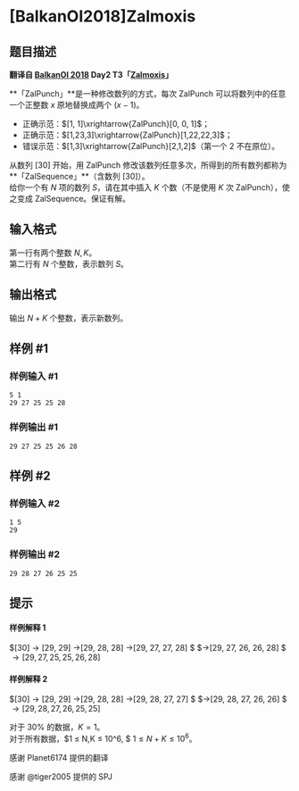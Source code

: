 # [BalkanOI2018]Zalmoxis

## 题目描述

**翻译自 [BalkanOI 2018](http://boi2018.ro) Day2 T3「[Zalmoxis](http://boi2018.ro/assets/Tasks/BOI/Day_2/zalmoxis/zalmoxis_en.pdf)」**

**「ZalPunch」**是一种修改数列的方式，每次 ZalPunch 可以将数列中的任意一个正整数 $x$ 原地替换成两个 $(x-1)$。  
* 正确示范：$[1, 1]\xrightarrow{ZalPunch}[0, 0, 1]$；  
* 正确示范：$[1,23,3]\xrightarrow{ZalPunch}[1,22,22,3]$；  
* 错误示范：$[1,3]\xrightarrow{ZalPunch}[2,1,2]$（第一个 2 不在原位）。

从数列 $[30]$ 开始，用 ZalPunch 修改该数列任意多次，所得到的所有数列都称为**「ZalSequence」**（含数列 $[30]$）。  
给你一个有 $N$ 项的数列 $S$，请在其中插入 $K$ 个数（不是使用 $K$ 次 ZalPunch），使之变成 ZalSequence。保证有解。

## 输入格式

第一行有两个整数 $N, K$。  
第二行有 $N$ 个整数，表示数列 $S$。

## 输出格式

输出 $N+K$ 个整数，表示新数列。

## 样例 #1

### 样例输入 #1
```
5 1
29 27 25 25 28
```

### 样例输出 #1

```
29 27 25 25 26 28
```

## 样例 #2

### 样例输入 #2
```
1 5
29
```

### 样例输出 #2

```
29 28 27 26 25 25
```

## 提示

#### 样例解释 1
$[30] → [29, 29] →[29, 28, 28] →[29, 27, 27, 28] $ $→[29, 27, 26, 26, 28] $ $→ [29, 27, 25, 25, 26, 28]$

#### 样例解释 2
$[30] → [29, 29] →[29, 28, 28] →[29, 28, 27, 27] $ $→[29, 28, 27, 26, 26] $ $→[29, 28, 27, 26, 25, 25]$

对于 $30\%$ 的数据，$K=1$。  
对于所有数据，$1 ≤ N,K ≤ 10^6, $ $1 ≤ N + K ≤ 10^6$。


感谢 Planet6174 提供的翻译

感谢 @tiger2005 提供的 SPJ
